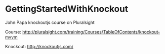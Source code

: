 GettingStartedWithKnockout
==========================

John Papa knockoutjs course on Pluralsight

Course:
http://pluralsight.com/training/Courses/TableOfContents/knockout-mvvm

Knockout:
http://knockoutjs.com/